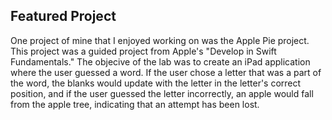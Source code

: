## Featured Project

One project of mine that I enjoyed working on was the Apple Pie project. This project was a guided project from Apple's "Develop in Swift Fundamentals." The objecive of the lab was to create an iPad application where the user guessed a word. If the user chose a letter that was a part of the word, the blanks would update with the letter in the letter's correct position, and if the user guessed the letter incorrectly, an apple would fall from the apple tree, indicating that an attempt has been lost. 
